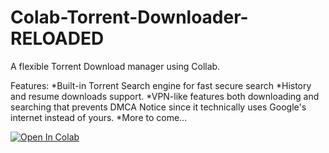 # Colab-Torrent-Downloader-RELOADED
A flexible Torrent Download manager using Collab.

Features: 
*Built-in Torrent Search engine for fast secure search 
*History and resume downloads support.
*VPN-like features both downloading and searching that prevents DMCA Notice since it technically uses Google's internet instead of yours.
*More to come...



[![Open In Colab](https://colab.research.google.com/assets/colab-badge.svg)](https://colab.research.google.com/drive/11lloVHqOjJQDAGgERAJsy0_rpmZNvJvJ#scrollTo=04aXCR9ODJkn])
